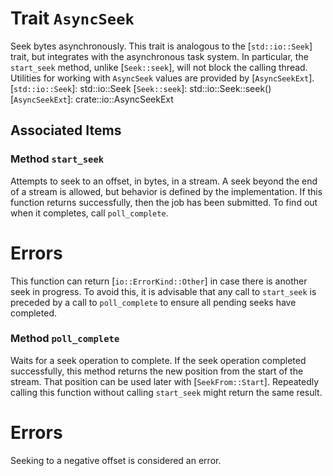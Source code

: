# Trait `AsyncSeek`

Seek bytes asynchronously.
This trait is analogous to the [`std::io::Seek`] trait, but integrates
with the asynchronous task system. In particular, the `start_seek`
method, unlike [`Seek::seek`], will not block the calling thread.
Utilities for working with `AsyncSeek` values are provided by
[`AsyncSeekExt`].
[`std::io::Seek`]: std::io::Seek
[`Seek::seek`]: std::io::Seek::seek()
[`AsyncSeekExt`]: crate::io::AsyncSeekExt

## Associated Items

### Method `start_seek`

Attempts to seek to an offset, in bytes, in a stream.
A seek beyond the end of a stream is allowed, but behavior is defined
by the implementation.
If this function returns successfully, then the job has been submitted.
To find out when it completes, call `poll_complete`.
# Errors
This function can return [`io::ErrorKind::Other`] in case there is
another seek in progress. To avoid this, it is advisable that any call
to `start_seek` is preceded by a call to `poll_complete` to ensure all
pending seeks have completed.

### Method `poll_complete`

Waits for a seek operation to complete.
If the seek operation completed successfully,
this method returns the new position from the start of the stream.
That position can be used later with [`SeekFrom::Start`]. Repeatedly
calling this function without calling `start_seek` might return the
same result.
# Errors
Seeking to a negative offset is considered an error.

